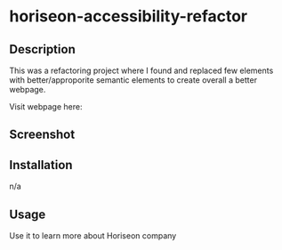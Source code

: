 # horiseon-accessibility-refactor

## Description
This was a refactoring project where I found and replaced few elements with better/approporite semantic elements to create overall a better webpage.

Visit webpage here:  

## Screenshot


## Installation
n/a

## Usage
Use it to learn more about Horiseon company